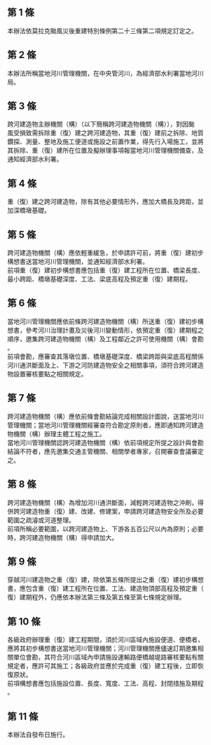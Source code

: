 第 1 條
-------
本辦法依莫拉克颱風災後重建特別條例第二十三條第二項規定訂定之。

第 2 條
-------
本辦法所稱當地河川管理機關，在中央管河川，為經濟部水利署當地河川  
局。

第 3 條
-------
跨河建造物主辦機關（構）（以下簡稱跨河建造物機關（構）），對因颱  
風受損致需拆除重（復）建之跨河建造物，其重（復）建前之拆除、地質  
鑽探、測量、整地及施工便道或施設之前置作業，得先行入場施工，並將  
其拆除、重（復）建所在位置及擬辦理事項報當地河川管理機關備查，及  
通知經濟部水利署。

第 4 條
-------
重（復）建之跨河建造物，除有其他必要情形外，應加大橋長及跨距，並  
加深橋墩基礎。

第 5 條
-------
跨河建造物機關（構）應依輕重緩急，於申請許可前，將重（復）建初步  
構想書送當地河川管理機關，並通知經濟部水利署。  
前項重（復）建初步構想書應包括重（復）建工程所在位置、橋梁長度、  
最小跨距、橋墩基礎深度、工法、梁底高程及預定重（復）建期程。

第 6 條
-------
當地河川管理機關應依前條跨河建造物機關（構）所送重（復）建初步構  
想書，參考河川治理計畫及災後河川變動情形，依預定重（復）建期程之  
順序，邀集跨河建造物機關（構）及工程鄰近之許可使用機關（構）會勘  
。  
前項會勘，應審查其落墩位置、橋墩基礎深度、橋梁跨距與梁底高程關係  
河川通洪斷面及上、下游之河防建造物安全之相關事項，須符合跨河建造  
物設置審核要點之相關規定。

第 7 條
-------
跨河建造物機關（構）應依前條會勘結論完成相關設計圖說，送當地河川  
管理機關；當地河川管理機關經審查符合勘定原則者，應即通知跨河建造  
物機關（構）辦理主體工程之施工。  
當地河川管理機關認跨河建造物機關（構）依前項規定所提之設計與會勘  
結論不符者，應先邀集交通主管機關、相關學者專家，召開審查會議審定  
之。

第 8 條
-------
跨河建造物機關（構）為增加河川通洪斷面，減輕跨河建造物之沖刷，得  
併跨河建造物重（復）建、改建、修建案，申請跨河建造物安全所及必要  
範圍之疏濬或河道整理。  
前項所稱必要範圍，以跨河建造物上、下游各五百公尺以內為原則；必要  
時，跨河建造物機關（構）得申請加大。

第 9 條
-------
穿越河川建造物之重（復）建，除依第五條所提出之重（復）建初步構想  
書，應包含重（復）建工程所在位置、工法、建造物頂部高程及預定重（  
復）建期程外，仍應依本辦法第三條及第五條至第七條規定辦理。

第 10 條
--------
各級政府辦理重（復）建工程期間，須於河川區域內施設便道、便橋者，  
應將其初步構想書送當地河川管理機關；河川管理機關應儘速訂期邀集相  
關單位會勘，其符合河川區域內申請施設運輸路便橋越堤路審核要點有關  
規定者，應許可其施工；各級政府並應於完成重（復）建工程後，立即恢  
復原狀。  
前項構想書應包括施設位置、長度、寬度、工法、高程、封閉措施及期程  
。

第 11 條
--------
本辦法自發布日施行。

